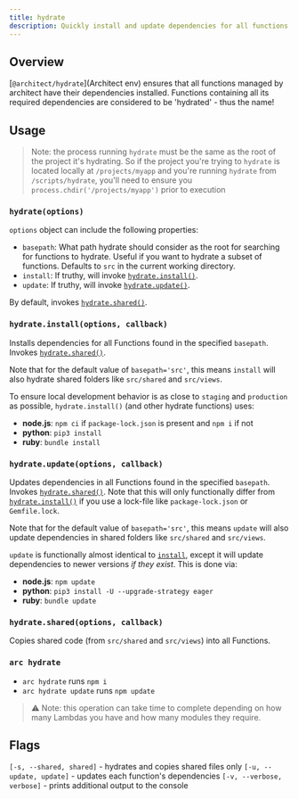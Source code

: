 ```yaml
---
title: hydrate
description: Quickly install and update dependencies for all functions in the src directory.
---
```


## Overview

[`@architect/hydrate`](Architect env) ensures that all functions managed by architect have their dependencies installed. Functions containing all its required dependencies are considered to be 'hydrated' - thus the name!


## Usage

> Note: the process running `hydrate` must be the same as the root of the project it's hydrating. So if the project you're trying to `hydrate` is located locally at `/projects/myapp` and you're running `hydrate` from `/scripts/hydrate`, you'll need to ensure you `process.chdir('/projects/myapp')` prior to execution


### `hydrate(options)`

`options` object can include the following properties:

- `basepath`: What path hydrate should consider as the root for searching for functions to hydrate. Useful if you want to hydrate a subset of functions. Defaults to `src` in the current working directory.
- `install`: If truthy, will invoke [`hydrate.install()`][install].
- `update`: If truthy, will invoke [`hydrate.update()`][update].

By default, invokes [`hydrate.shared()`][shared].


### `hydrate.install(options, callback)`

Installs dependencies for all Functions found in the specified `basepath`. Invokes [`hydrate.shared()`][shared].

Note that for the default value of `basepath='src'`, this means `install` will also hydrate shared folders like `src/shared` and `src/views`.

To ensure local development behavior is as close to `staging` and `production` as possible, `hydrate.install()` (and other hydrate functions) uses:

- **node.js**: `npm ci` if `package-lock.json` is present and `npm i` if not
- **python**: `pip3 install`
- **ruby**: `bundle install`


### `hydrate.update(options, callback)`

Updates dependencies in all Functions found in the specified `basepath`. Invokes [`hydrate.shared()`][shared]. Note that this will only functionally differ from [`hydrate.install()`][install] if you use a lock-file like `package-lock.json` or `Gemfile.lock`.

Note that for the default value of `basepath='src'`, this means `update` will also update dependencies in shared folders like `src/shared` and `src/views`.

`update` is functionally almost identical to [`install`][install], except it will update dependencies to newer versions _if they exist_. This is done via:

- **node.js**: `npm update`
- **python**: `pip3 install -U --upgrade-strategy eager`
- **ruby**: `bundle update`


### `hydrate.shared(options, callback)`

Copies shared code (from `src/shared` and `src/views`) into all Functions.


[shared]: #hydratesharedoptions-callback
[install]: #hydrateinstalloptions-callback
[update]: #hydrateupdateoptions-callback
[npm]: https://www.npmjs.com/package/@architect/hydrate

### `arc hydrate`

- `arc hydrate` runs `npm i` 
- `arc hydrate update` runs `npm update` 

> ⚠️ Note: this operation can take time to complete depending on how many Lambdas you have and how many modules they require.

## Flags

`[-s, --shared, shared]` - hydrates and copies shared files only
`[-u, --update, update]` - updates each function's dependencies
`[-v, --verbose, verbose]` - prints additional output to the console


